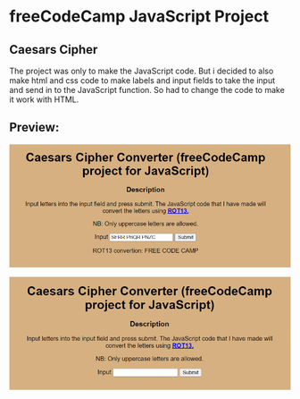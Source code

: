 <h1>freeCodeCamp JavaScript Project</h1>


<h2>Caesars Cipher</h2>
The project was only to make the JavaScript code. But i decided to also make html and css code to make labels and input fields to take the input and send in to the JavaScript function. So had to change the code to make it work with HTML.


<h2>Preview:</h2>

![alt text](https://github.com/bjbogithub/caesars_cipher/blob/main/1.png?raw=true)

![alt text](https://github.com/bjbogithub/caesars_cipher/blob/main/2.png?raw=true)
